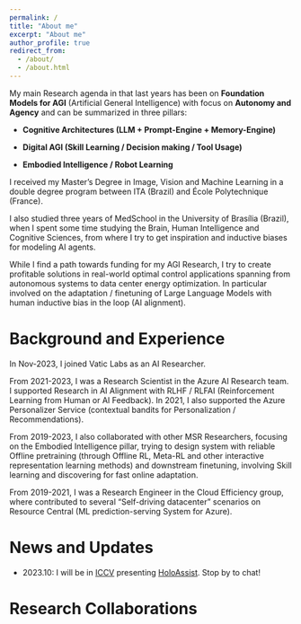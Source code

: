 ```yaml
---
permalink: /
title: "About me"
excerpt: "About me"
author_profile: true
redirect_from: 
  - /about/
  - /about.html
---
```


My main Research agenda in that last years has been on **Foundation Models for AGI** (Artificial General Intelligence) with focus on **Autonomy and Agency** and can be summarized in three pillars:

- **Cognitive Architectures (LLM + Prompt-Engine + Memory-Engine)**

- **Digital AGI (Skill Learning / Decision making / Tool Usage)**

- **Embodied Intelligence / Robot Learning**

I received my Master’s Degree in Image, Vision and Machine Learning in a double degree program between ITA (Brazil) and École Polytechnique (France).

I also studied three years of MedSchool in the University of Brasília (Brazil), when I spent some time studying the Brain, Human Intelligence and Cognitive Sciences, from where I try to get inspiration and inductive biases for modeling AI agents. 

While I find a path towards funding for my AGI Research, I try to create profitable solutions in real-world optimal control applications spanning from autonomous systems to data center energy optimization. In particular involved on the adaptation / finetuning of Large Language Models with human inductive bias in the loop (AI alignment).

Background and Experience
======
In Nov-2023, I joined Vatic Labs as an AI Researcher.

From 2021-2023, I was a  Research Scientist in the Azure AI Research team. I supported Research in AI Alignment with RLHF / RLFAI (Reinforcement Learning from Human or AI Feedback). In 2021, I also supported the Azure Personalizer Service (contextual bandits for Personalization / Recommendations). 

From 2019-2023, I also collaborated with other MSR Researchers, focusing on the Embodied Intelligence pillar, trying to design system with reliable Offline pretraining (through Offline RL, Meta-RL and other interactive representation learning methods) and downstream finetuning, involving Skill learning and discovering for fast online adaptation.

From 2019-2021, I was a Research Engineer in the Cloud Efficiency group, where contributed to several “Self-driving datacenter” scenarios on Resource Central (ML prediction-serving System for Azure).


News and Updates
======
- 2023.10: I will be in [ICCV](https://iccv2023.thecvf.com/) presenting [HoloAssist](https://holoassist.github.io/). Stop by to chat!

Research Collaborations
======